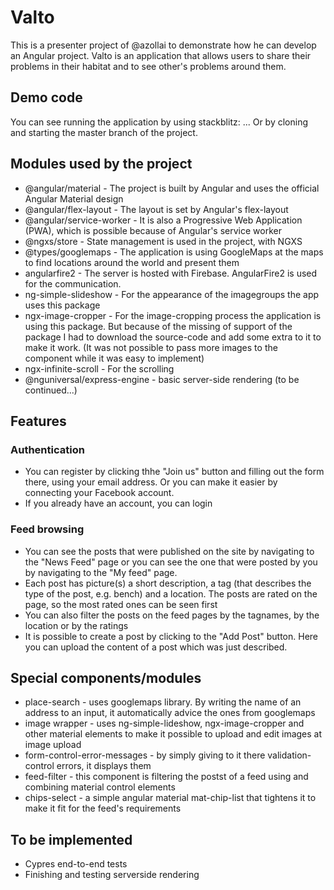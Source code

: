 # Valto

This is a presenter project of @azollai to demonstrate how he can develop an Angular project.
Valto is an application that allows users to share their problems in their habitat and to see other's problems around them.

## Demo code

You can see running the application by using stackblitz: ... Or by cloning and starting the master branch of the project.

## Modules used by the project

- @angular/material - The project is built by Angular and uses the official Angular Material design
- @angular/flex-layout - The layout is set by Angular's flex-layout
- @angular/service-worker - It is also a Progressive Web Application (PWA), which is possible because of Angular's service worker
- @ngxs/store - State management is used in the project, with NGXS
- @types/googlemaps - The application is using GoogleMaps at the maps to find locations around the world and present them
- angularfire2 - The server is hosted with Firebase. AngularFire2 is used for the communication.
- ng-simple-slideshow - For the appearance of the imagegroups the app uses this package
- ngx-image-cropper - For the image-cropping process the application is using this package. But because of the missing of support of the package I had to download the source-code and add some extra to it to make it work. (It was not possible to pass more images to the component while it was easy to implement)
- ngx-infinite-scroll - For the scrolling 
- @nguniversal/express-engine - basic server-side rendering (to be continued...)

## Features

### Authentication

- You can register by clicking thhe "Join us" button and filling out the form there, using your email address. Or you can make it easier by connecting your Facebook account.
- If you already have an account, you can login

### Feed browsing

- You can see the posts that were published on the site by navigating to the "News Feed" page or you can see the one that were posted by you by navigating to the "My feed" page. 
- Each post has picture(s) a short description, a tag (that describes the type of the post, e.g. bench) and a location. The posts are rated on the page, so the most rated ones can be seen first
- You can also filter the posts on the feed pages by the tagnames, by the location or by the ratings
- It is possible to create a post by clicking to the "Add Post" button. Here you can upload the content of a post which was just described.

## Special components/modules

- place-search - uses googlemaps library. By writing the name of an address to an input, it automatically advice the ones from googlemaps
- image wrapper - uses ng-simple-lideshow, ngx-image-cropper and other material elements to make it possible to upload and edit images at image upload 
- form-control-error-messages - by simply giving to it there validation-control errors, it displays them
- feed-filter - this component is filtering the postst of a feed using and combining material control elements
- chips-select - a simple angular material mat-chip-list that tightens it to make it fit for the feed's requirements

## To be implemented

- Cypres end-to-end tests
- Finishing and testing serverside rendering 
